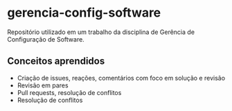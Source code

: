# gerencia-config-software

Repositório utilizado em um trabalho da disciplina de Gerência de Configuração de Software.

## Conceitos aprendidos
- Criação de issues, reações, comentários com foco em solução e revisão
- Revisão em pares
- Pull requests, resolução de conflitos
- Resolução de conflitos

